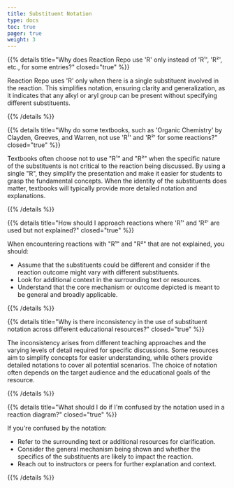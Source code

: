 ```yaml
---
title: Substituent Notation
type: docs
toc: true
pager: true
weight: 3
---
```


{{% details title="Why does Reaction Repo use 'R' only instead of 'R¹', 'R²', etc., for some entries?" closed="true" %}}

Reaction Repo uses 'R' only when there is a single substituent involved in the reaction. This simplifies notation, ensuring clarity and generalization, as it indicates that any alkyl or aryl group can be present without specifying different substituents.

{{% /details %}}

{{% details title="Why do some textbooks, such as 'Organic Chemistry' by Clayden, Greeves, and Warren, not use 'R¹' and 'R²' for some reactions?" closed="true" %}}

Textbooks often choose not to use "R¹" and "R²" when the specific nature of the substituents is not critical to the reaction being discussed. By using a single "R", they simplify the presentation and make it easier for students to grasp the fundamental concepts. When the identity of the substituents does matter, textbooks will typically provide more detailed notation and explanations.

{{% /details %}}

{{% details title="How should I approach reactions where 'R¹' and 'R²' are used but not explained?" closed="true" %}}

When encountering reactions with "R¹" and "R²" that are not explained, you should:
- Assume that the substituents could be different and consider if the reaction outcome might vary with different substituents.
- Look for additional context in the surrounding text or resources.
- Understand that the core mechanism or outcome depicted is meant to be general and broadly applicable.

{{% /details %}}

{{% details title="Why is there inconsistency in the use of substituent notation across different educational resources?" closed="true" %}}

The inconsistency arises from different teaching approaches and the varying levels of detail required for specific discussions. Some resources aim to simplify concepts for easier understanding, while others provide detailed notations to cover all potential scenarios. The choice of notation often depends on the target audience and the educational goals of the resource.

{{% /details %}}

{{% details title="What should I do if I'm confused by the notation used in a reaction diagram?" closed="true" %}}

If you're confused by the notation:
- Refer to the surrounding text or additional resources for clarification.
- Consider the general mechanism being shown and whether the specifics of the substituents are likely to impact the reaction.
- Reach out to instructors or peers for further explanation and context.

{{% /details %}}
